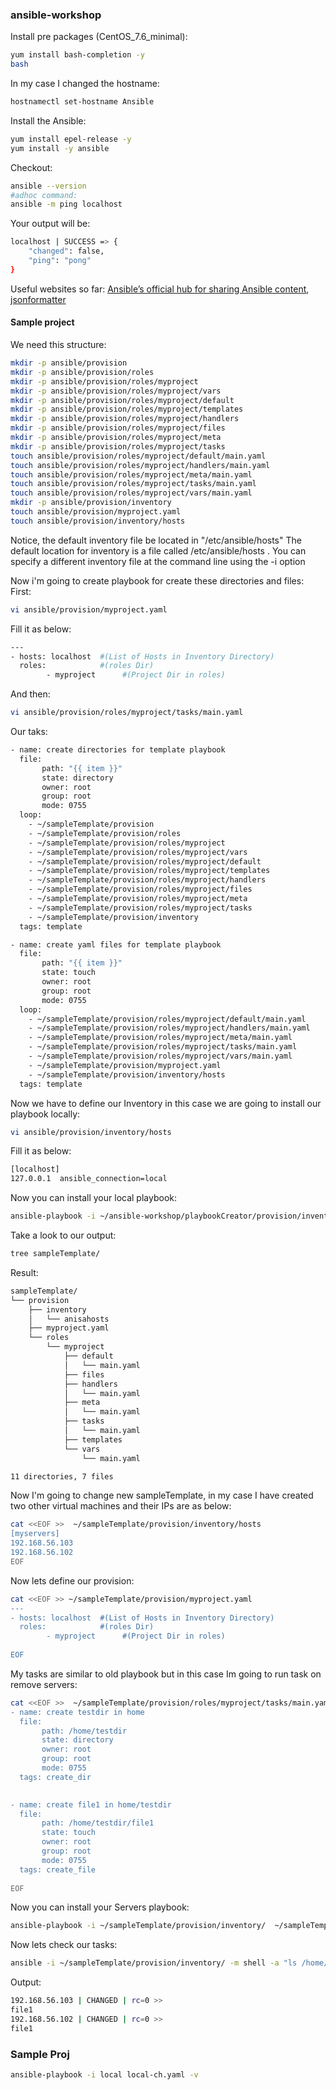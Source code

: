 ### ansible-workshop

Install pre packages (CentOS_7.6_minimal):
```bash
yum install bash-completion -y
bash
```
In my case I changed the hostname:
```bash
hostnamectl set-hostname Ansible
```
Install the Ansible:
```bash
yum install epel-release -y
yum install -y ansible
```
Checkout:
```bash
ansible --version
#adhoc command:
ansible -m ping localhost
```
Your output will be:
```bash
localhost | SUCCESS => {
    "changed": false,
    "ping": "pong"
}
```
Useful websites so far: [Ansible’s official hub for sharing Ansible content](https://galaxy.ansible.com/), [jsonformatter](https://jsonformatter.curiousconcept.com)

#### Sample project
We need this structure:
```bash
mkdir -p ansible/provision
mkdir -p ansible/provision/roles
mkdir -p ansible/provision/roles/myproject
mkdir -p ansible/provision/roles/myproject/vars
mkdir -p ansible/provision/roles/myproject/default
mkdir -p ansible/provision/roles/myproject/templates
mkdir -p ansible/provision/roles/myproject/handlers
mkdir -p ansible/provision/roles/myproject/files
mkdir -p ansible/provision/roles/myproject/meta
mkdir -p ansible/provision/roles/myproject/tasks
touch ansible/provision/roles/myproject/default/main.yaml
touch ansible/provision/roles/myproject/handlers/main.yaml
touch ansible/provision/roles/myproject/meta/main.yaml
touch ansible/provision/roles/myproject/tasks/main.yaml
touch ansible/provision/roles/myproject/vars/main.yaml
mkdir -p ansible/provision/inventory
touch ansible/provision/myproject.yaml
touch ansible/provision/inventory/hosts

```
Notice, the default inventory file be located in "/etc/ansible/hosts"
The default location for inventory is a file called /etc/ansible/hosts . You can specify a different inventory file at the command line using the -i <path> option

Now i'm going to create playbook for create these directories and files:
First:
```bash
vi ansible/provision/myproject.yaml
```
Fill it as below:
```bash
---
- hosts: localhost  #(List of Hosts in Inventory Directory)
  roles:            #(roles Dir)
        - myproject      #(Project Dir in roles)
```
And then:
```bash
vi ansible/provision/roles/myproject/tasks/main.yaml
```
Our taks:
```bash
- name: create directories for template playbook
  file:
       path: "{{ item }}"
       state: directory
       owner: root
       group: root
       mode: 0755
  loop:
    - ~/sampleTemplate/provision
    - ~/sampleTemplate/provision/roles
    - ~/sampleTemplate/provision/roles/myproject
    - ~/sampleTemplate/provision/roles/myproject/vars
    - ~/sampleTemplate/provision/roles/myproject/default
    - ~/sampleTemplate/provision/roles/myproject/templates
    - ~/sampleTemplate/provision/roles/myproject/handlers
    - ~/sampleTemplate/provision/roles/myproject/files
    - ~/sampleTemplate/provision/roles/myproject/meta
    - ~/sampleTemplate/provision/roles/myproject/tasks
    - ~/sampleTemplate/provision/inventory
  tags: template

- name: create yaml files for template playbook
  file:
       path: "{{ item }}"
       state: touch
       owner: root
       group: root
       mode: 0755
  loop:
    - ~/sampleTemplate/provision/roles/myproject/default/main.yaml
    - ~/sampleTemplate/provision/roles/myproject/handlers/main.yaml
    - ~/sampleTemplate/provision/roles/myproject/meta/main.yaml
    - ~/sampleTemplate/provision/roles/myproject/tasks/main.yaml
    - ~/sampleTemplate/provision/roles/myproject/vars/main.yaml
    - ~/sampleTemplate/provision/myproject.yaml
    - ~/sampleTemplate/provision/inventory/hosts
  tags: template
```
  

Now we have to define our Inventory in this case we are going to install our playbook locally:
```bash
vi ansible/provision/inventory/hosts
```
Fill it as below:
```bash
[localhost]
127.0.0.1  ansible_connection=local
```

Now you can install your local playbook:
```bash
ansible-playbook -i ~/ansible-workshop/playbookCreator/provision/inventory  ~/ansible-workshop/playbookCreator/provision/myproject.yaml
```
Take a look to our output:
```bash
tree sampleTemplate/
```
Result:
```bash
sampleTemplate/
└── provision
    ├── inventory
    │   └── anisahosts
    ├── myproject.yaml
    └── roles
        └── myproject
            ├── default
            │   └── main.yaml
            ├── files
            ├── handlers
            │   └── main.yaml
            ├── meta
            │   └── main.yaml
            ├── tasks
            │   └── main.yaml
            ├── templates
            └── vars
                └── main.yaml

11 directories, 7 files

```

Now I'm going to change new sampleTemplate, in my case I have created two other virtual machines and their IPs are as below:
```bash
cat <<EOF >>  ~/sampleTemplate/provision/inventory/hosts
[myservers]
192.168.56.103
192.168.56.102
EOF
```
Now lets define our provision:
```bash
cat <<EOF >> ~/sampleTemplate/provision/myproject.yaml
---
- hosts: localhost  #(List of Hosts in Inventory Directory)
  roles:            #(roles Dir)
        - myproject      #(Project Dir in roles)
		
EOF	
```


My tasks are similar to old playbook but in this case Im going to run task on remove servers:
```bash
cat <<EOF >>  ~/sampleTemplate/provision/roles/myproject/tasks/main.yaml
- name: create testdir in home
  file:
       path: /home/testdir
       state: directory
       owner: root
       group: root
       mode: 0755
  tags: create_dir
  

- name: create file1 in home/testdir
  file:
       path: /home/testdir/file1
       state: touch
       owner: root
       group: root
       mode: 0755
  tags: create_file
  
EOF
```

Now you can install your Servers playbook:
```bash
ansible-playbook -i ~/sampleTemplate/provision/inventory/  ~/sampleTemplate/provision/myproject.yaml
```
Now lets check our tasks:
```bash
ansible -i ~/sampleTemplate/provision/inventory/ -m shell -a "ls /home/testdir" myservers
```
Output:
```bash
192.168.56.103 | CHANGED | rc=0 >>
file1
192.168.56.102 | CHANGED | rc=0 >>
file1
```

### Sample Proj

```bash
ansible-playbook -i local local-ch.yaml -v
```
